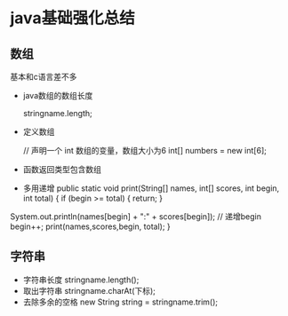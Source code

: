 # java基础强化总结
## 数组
基本和c语言差不多
+ java数组的数组长度

    stringname.length;
+ 定义数组

    // 声明一个 int 数组的变量，数组大小为6
    int[] numbers = new int[6];
+ 函数返回类型包含数组
+ 多用递增
    public static void print(String[] names, int[] scores, int begin, int total) {
if (begin >= total) {
  return;
}

System.out.println(names[begin] + ":" + scores[begin]);
// 递增begin
begin++;
print(names,scores,begin, total);
}

## 字符串
+ 字符串长度
    stringname.length();
+ 取出字符串
    stringname.charAt(下标);
+ 去除多余的空格
    new String string = stringname.trim();
